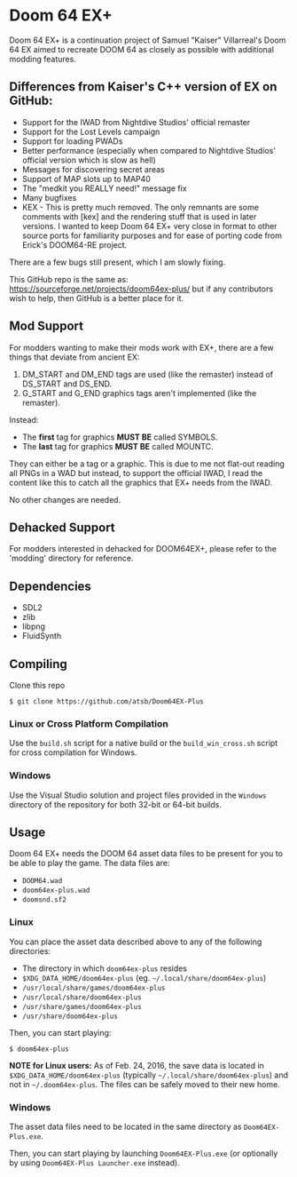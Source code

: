 # Doom 64 EX+

Doom 64 EX+ is a continuation project of Samuel "Kaiser" Villarreal's Doom 64 EX aimed to recreate DOOM 64 as closely as possible with additional modding features.

## Differences from Kaiser's C++ version of EX on GitHub:

* Support for the IWAD from Nightdive Studios' official remaster
* Support for the Lost Levels campaign
* Support for loading PWADs
* Better performance (especially when compared to Nightdive Studios' official version which is slow as hell)
* Messages for discovering secret areas
* Support of MAP slots up to MAP40
* The "medkit you REALLY need!" message fix
* Many bugfixes
* KEX - This is pretty much removed.  The only remnants are some comments with [kex] and the rendering stuff that is used in later versions. I wanted to keep Doom 64 EX+ very close in format to other source ports for familiarity purposes and for ease of porting code from Erick's DOOM64-RE project.

There are a few bugs still present, which I am slowly fixing.

This GitHub repo is the same as: https://sourceforge.net/projects/doom64ex-plus/ but if any contributors wish to help, then GitHub is a better place for it.

## Mod Support

For modders wanting to make their mods work with EX+, there are a few things that deviate from ancient EX:

1. DM_START and DM_END tags are used (like the remaster) instead of DS_START and DS_END.
2. G_START and G_END graphics tags aren't implemented (like the remaster).

Instead:

* The **first** tag for graphics **MUST BE** called SYMBOLS.
* The **last** tag for graphics **MUST BE** called MOUNTC.

They can either be a tag or a graphic.  This is due to me not flat-out reading all PNGs in a WAD but instead, to support the official IWAD, I read the content like this to catch all the graphics that EX+ needs from the IWAD.

No other changes are needed.

## Dehacked Support

For modders interested in dehacked for DOOM64EX+, please refer to the 'modding' directory for reference.

## Dependencies

* SDL2
* zlib
* libpng
* FluidSynth

## Compiling

Clone this repo

    $ git clone https://github.com/atsb/Doom64EX-Plus

### Linux or Cross Platform Compilation

Use the `build.sh` script for a native build or the `build_win_cross.sh` script for cross compilation for Windows.

### Windows

Use the Visual Studio solution and project files provided in the `Windows` directory of the repository for both 32-bit or 64-bit builds.

## Usage

Doom 64 EX+ needs the DOOM 64 asset data files to be present for you to be able to play the game. The data files are:

* `DOOM64.wad`
* `doom64ex-plus.wad`
* `doomsnd.sf2`

### Linux 

You can place the asset data described above to any of the following directories:

* The directory in which `doom64ex-plus` resides
* `$XDG_DATA_HOME/doom64ex-plus` (eg. `~/.local/share/doom64ex-plus`)
* `/usr/local/share/games/doom64ex-plus`
* `/usr/local/share/doom64ex-plus`
* `/usr/share/games/doom64ex-plus`
* `/usr/share/doom64ex-plus`

Then, you can start playing:

    $ doom64ex-plus

**NOTE for Linux users:** As of Feb. 24, 2016, the save data is located in `$XDG_DATA_HOME/doom64ex-plus` (typically `~/.local/share/doom64ex-plus`) and not in `~/.doom64ex-plus`. The files can be safely moved to their new home.

### Windows

The asset data files need to be located in the same directory as `Doom64EX-Plus.exe`.

Then, you can start playing by launching `Doom64EX-Plus.exe` (or optionally by using `Doom64EX-Plus Launcher.exe` instead).
